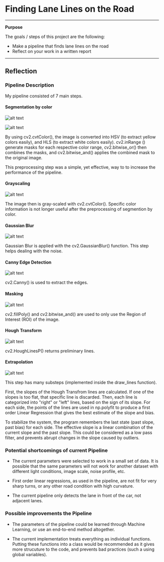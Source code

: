 # **Finding Lane Lines on the Road** 

---

**Purpose**

The goals / steps of this project are the following:
* Make a pipeline that finds lane lines on the road
* Reflect on your work in a written report

---

## Reflection

### Pipeline Description

My pipeline consisted of 7 main steps.

#### Segmentation by color

![alt text](./process_images/before.jpg "Before")

![alt text](./process_images/preprocess.jpg "Preprocessed")

By using cv2.cvtColor(), the image is converted into HSV (to extract yellow colors easily), and HLS (to extract white colors easily). cv2.inRange () generate masks for each respective color range, cv2.bitwise_or() then combines the masks, and cv2.bitwise_and() applies the combined mask to the original image.

This preprocessing step was a simple, yet effective, way to to increase the performance of the pipeline.

#### Grayscaling

![alt text](./process_images/gray.jpg "Gray-Scaled")

The image then is gray-scaled with cv2.cvtColor(). Specific color information is not longer useful after the preprocessing of segmention by color.

#### Gaussian Blur

![alt text](./process_images/blur.jpg "Blurred")

Gaussian Blur is applied with the cv2.GaussianBlur() function. This step helps dealing with the noise.

#### Canny Edge Detection

![alt text](./process_images/canny.jpg "Canny Edges")

cv2.Canny() is used to extract the edges.

#### Masking

![alt text](./process_images/mask.jpg "Masked to Region of Interest")

cv2.fillPoly() and cv2.bitwise_and() are used to only use the Region of Interest (ROI) of the image.

#### Hough Transform

![alt text](./process_images/hough.jpg "Hough Line Transform")

cv2.HoughLinesP() returns preliminary lines.

#### Extrapolation

![alt text](./process_images/result.jpg "Final Result")

This step has many substeps (implemented inside the draw_lines function).

First, the slopes of the Hough Transfrom lines are calculated. If one of the slopes is too flat, that specific line is discarded. Then, each line is categorized into "right" or "left" lines, based on the sign of its slope. For each side, the points of the lines are used in np.polyfit to produce a first order Linear Regression that gives the best estimate of the slope and bias.

To stabilize the system, the program remembers the last state (past slope, past bias) for each side. The effective slope is a linear combination of the current slope and the past slope. This could be considered as a low pass filter, and prevents abrupt changes in the slope caused by outliers.

### Potential shortcomings of current Pipeline


* The current parameters were selected to work in a small set of data. It is possible that the same parameters will not work for another dataset with different light conditions, image scale, noise profile, etc.

* First order linear regressions, as used in the pipeline, are not fit for very sharp turns, or any other road condition with high curvature.

* The current pipeline only detects the lane in front of the car, not adjacent lanes.



### Possible improvements the Pipeline

* The parameters of the pipeline could be learned through Machine Learning, or use an end-to-end method altogether.


* The current implementation treats everything as individual functions. Putting these functions into a class would be recommended as it gives more strucuture to the code, and prevents bad practices (such a using global variables).


